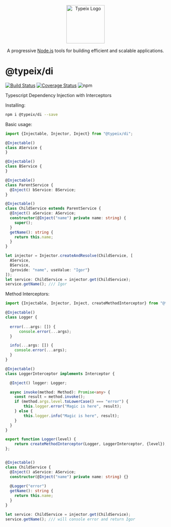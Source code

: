 <p align="center">
  <a href="https://typeix.com" target="blank">
    <img src="https://avatars.githubusercontent.com/u/38910665?s=200&v=4" width="120" alt="Typeix Logo" />
  </a>
</p>
<p align="center">
A progressive <a href="https://nodejs.org" target="_blank">Node.js</a>
tools for building efficient and scalable applications.
</p>

# @typeix/di

[![Build Status][travis-url]][travis-img]
[![Coverage Status][coverage-img]][coverage-url]
![npm][npm-version-img]

Typescript Dependency Injection with Interceptors

Installing:

```bash
npm i @typeix/di --save
```

Basic usage:

```typescript
import {Injectable, Injector, Inject} from "@typeix/di";

@Injectable()
class AService {
}

@Injectable()
class BService {
}

@Injectable()
class ParentService {
  @Inject() bService: BService;
}

@Injectable()
class ChildService extends ParentService {
  @Inject() aService: AService;
  constructor(@Inject("name") private name: string) {
    super();
  }
  getName(): string {
    return this.name;
  }
}

let injector = Injector.createAndResolve(ChildService, [
  AService,
  BService,
  {provide: "name", useValue: "Igor"}
]);
let service: ChildService = injector.get(ChildService);
service.getName(); /// Igor
```

Method Interceptors:
```ts
import {Injectable, Injector, Inject, createMethodInterceptor} from "@typeix/di";

@Injectable()
class Logger {
  
  error(...args: []) {
      console.error(...args);
  }

  info(...args: []) {
    console.error(...args);
  }
}

@Injectable()
class LoggerInterceptor implements Interceptor {

  @Inject() logger: Logger;

  async invoke(method: Method): Promise<any> {
    const result = method.invoke();
    if (method.args.level.toLowerCase() === "error") {
        this.logger.error("Magic is here", result);
    } else {
        this.logger.info("Magic is here", result);
    }
  }
}

export function Logger(level) {
    return createMethodInterceptor(Logger, LoggerInterceptor, {level});
};


@Injectable()
class ChildService {
  @Inject() aService: AService;
  constructor(@Inject("name") private name: string) {}
  
  @Logger("error")
  getName(): string {
    return this.name;
  }
}

let service: ChildService = injector.get(ChildService);
service.getName(); /// will console error and return Igor
```
[travis-url]: https://travis-ci.com/typeix/typeix.svg?branch=master
[travis-img]: https://travis-ci.com/typeix/typeix
[npm-version-img]: https://img.shields.io/npm/v/@typeix/di
[coverage-img]: https://coveralls.io/repos/github/typeix/typeix/badge.svg?branch=master
[coverage-url]: https://coveralls.io/github/typeix/typeix?branch=master
